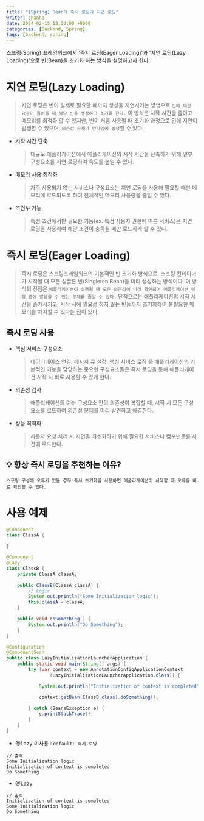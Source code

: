```yaml
---
title: "[Spring] Bean의 즉시 로딩과 지연 로딩"
writer: chanho
date: 2024-02-15 12:50:00 +0900
categories: [Backend, Spring]
tags: [backend, spring]
---
```


스프링(Spring) 프레임워크에서 '즉시 로딩(Eager Loading)'과 '지연 로딩(Lazy Loading)'으로 빈(Bean)을 초기화 하는 방식을 설명하고자 한다.

# 지연 로딩(Lazy Loading)

> 지연 로딩은 빈이 실제로 필요할 때까지 생성을 지연시키는 방법으로 `빈에 대한 요청이 들어올 때 해당 빈을 생성하고 초기화 한다.` 이 방식은 시작 시간을 줄이고 메모리를 최적화 할 수 있지만, 빈이 처음 사용될 때 초기화 과정으로 인해 지연이 발생할 수 있으며, `의존성 문제가 런타임에 발생`할 수 있다.

- 시작 시간 단축
  > 대규모 애플리케이션에서 애플리케이션의 시작 시간을 단축하기 위해 일부 구성요소를 지연 로딩하여 속도를 높일 수 있다.
- 메모리 사용 최적화
  > 자주 사용되지 않는 서비스나 구성요소는 지연 로딩을 사용해 필요할 때만 메모리에 로드되도록 하여 전체적인 메모리 사용량을 줄일 수 있다.
- 조건부 기능
  > 특정 조건에서만 필요한 기능(ex. 특정 사용자 권한에 따른 서비스)은 지연 로딩을 사용하여 해당 조건이 충족될 때만 로드하게 할 수 있다.

# 즉시 로딩(Eager Loading)

> 즉시 로딩은 스프링프레임워크의 기본적인 빈 초기화 방식으로, 스프링 컨테이너가 시작될 때 모든 싱글톤 빈(Singleton Bean)을 미리 생성하는 방식이다. 이 방식의 장점은 `애플리케이션이 실행될 때 모든 의존성이 미리 확인되어 애플리케이션 실행 중에 발생할 수 있는 문제를 줄일 수 있다.` 단점으로는 애플리케이션의 시작 시간을 증가시키고, 시작 시에 필요로 하지 않는 빈들까지 초기화하여 불필요한 메모리를 차지할 수 있다는 점이 있다.

## 즉시 로딩 사용

- 핵심 서비스 구성요소
  > 데이터베이스 연결, 메시지 큐 설정, 핵심 서비스 로직 등 애플리케이션의 기본적인 기능을 담당하는 중요한 구성요소들은 즉시 로딩을 통해 애플리케이션 시작 시 바로 사용할 수 있게 한다.
- 의존성 검사
  > 애플리케이션의 여러 구성요소 간의 의존성이 복잡할 때, 시작 시 모든 구성요소를 로드하여 의존성 문제를 미리 발견하고 해결한다.
- 성능 최적화
  > 사용자 요청 처리 시 지연을 최소화하기 위해 필요한 서비스나 컴포넌트를 사전에 로드한다.

## 💡 항상 즉시 로딩을 추천하는 이유?

`스프링 구성에 오류가 있을 경우 즉시 초기화를 사용하면 애플리케이션이 시작할 때 오류를 바로 확인할 수 있다.`

# 사용 예제

```java
@Component
class ClassA {

}

@Component
@Lazy
class ClassB {
	private ClassA classA;

	public ClassB(ClassA classA) {
		// Logic
		System.out.println("Some Initialization logic");
		this.classA = classA;
	}

	public void doSomething() {
		System.out.println("Do Something");
	}
}

@Configuration
@ComponentScan
public class LazyInitializationLauncherApplication {
	public static void main(String[] args) {
		try (var context = new AnnotationConfigApplicationContext
				(LazyInitializationLauncherApplication.class)) {

			System.out.println("Initialization of context is completed");

			context.getBean(ClassB.class).doSomething();

		} catch (BeansException e) {
			e.printStackTrace();
		}
	}
}

```

- @Lazy 미사용 : `default: 즉시 로딩`

```
// 출력
Some Initialization logic
Initialization of context is completed
Do Something
```

- @Lazy

```
// 출력
Initialization of context is completed
Some Initialization logic
Do Something
```
